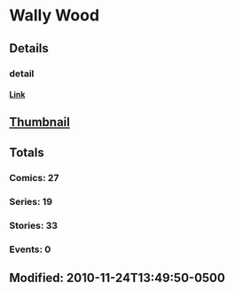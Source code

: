 # Wally  Wood 
## Details
### detail
#### [Link](http://marvel.com/comics/creators/1180/wally_wood?utm_campaign=apiRef&utm_source=225578a89fc76f3d20fbffda5d17a88d)
## [Thumbnail](http://i.annihil.us/u/prod/marvel/i/mg/9/60/4bc37687cf30a.jpg)
## Totals
### Comics: 27
### Series: 19
### Stories: 33
### Events: 0
## Modified: 2010-11-24T13:49:50-0500